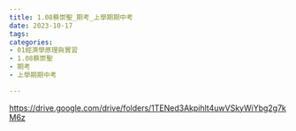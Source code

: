 ```yaml
---
title: 1.08蔡崇聖_期考_上學期期中考
date: 2023-10-17
tags: 
categories:
- 01經濟學原理與實習
- 1.08蔡崇聖
- 期考
- 上學期期中考

---
```

https://drive.google.com/drive/folders/1TENed3Akpihlt4uwVSkyWiYbg2g7kM6z
